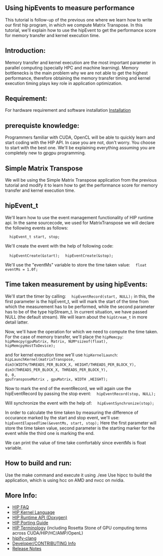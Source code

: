 ## Using hipEvents to measure performance ###

This tutorial is follow-up of the previous one where we learn how to write our first hip program, in which we compute Matrix Transpose. In this tutorial, we'll explain how to use the hipEvent to get the performance score for memory transfer and kernel execution time.

## Introduction:

Memory transfer and kernel execution are the most important parameter in parallel computing (specially HPC and machine learning). Memory bottlenecks is the main problem why we are not able to get the highest performance, therefore obtaining the memory transfer timing and kernel execution timing plays key role in application optimization.

## Requirement:
For hardware requirement and software installation [Installation](https://github.com/GPUOpen-ProfessionalCompute-Tools/HIP/INSTALL.md) 

## prerequiste knowledge:

Programmers familiar with CUDA, OpenCL will be able to quickly learn and start coding with the HIP API. In case you are not, don't worry. You choose to start with the best one. We'll be explaining everything assuming you are completely new to gpgpu programming.

## Simple Matrix Transpose 

We will be using the Simple Matrix Transpose application from the previous tutorial and modify it to learn how to get the performance score for memory transfer and kernel execution time.

## hipEvent_t

We'll learn how to use the event management functionality of HIP runtime api. In the same sourcecode, we used for MatrixTranspose we will declare the following events as follows:

`  hipEvent_t start, stop;`

We'll create the event with the help of following code:

`  hipEventCreate(&start);`
`  hipEventCreate(&stop);`

We'll use the "eventMs" variable to store the time taken value:
`  float eventMs = 1.0f;`

## Time taken measurement by using hipEvents:

We'll start the timer by calling:
`  hipEventRecord(start, NULL);`
in this, the first parameter is the hipEvent_t, will will mark the start of the time from which the measurement has to be performed, while the second parameter has to be of the type hipStream_t. In current situation, we have passed NULL (the default stream). We will learn about the `hipStream_t` in more detail latter.

Now, we'll have the operation for which we need to compute the time taken. For the case of memory transfer, we'll place the `hipMemcpy`:
`  hipMemcpy(gpuMatrix, Matrix, NUM*sizeof(float), hipMemcpyHostToDevice);`

and for kernel execution time we'll use `hipKernelLaunch`:
`  hipLaunchKernel(matrixTranspose,                                                    `
`                  dim3(WIDTH/THREADS_PER_BLOCK_X, HEIGHT/THREADS_PER_BLOCK_Y),        `
`                  dim3(THREADS_PER_BLOCK_X, THREADS_PER_BLOCK_Y),                     `
`                  0, 0,                                                               `
`                  gpuTransposeMatrix , gpuMatrix, WIDTH ,HEIGHT);                     `

Now to mark the end of the eventRecord, we will again use the hipEventRecord by passing the stop event:
`  hipEventRecord(stop, NULL);`

Will synchronize the event with the help of:
`  hipEventSynchronize(stop);`

In order to calculate the time taken by measuring the difference of occurance marked by the start and stop event, we'll use:
`  hipEventElapsedTime(&eventMs, start, stop);`
Here the first parameter will store the time taken value, second parameter is the starting marker for the event while the third one is marking the end.

We can print the value of time take comfortably since eventMs is float variable.

## How to build and run:
Use the make command and execute it using ./exe
Use hipcc to build the application, which is using hcc on AMD and nvcc on nvidia.

## More Info:
- [HIP FAQ](https://github.com/GPUOpen-ProfessionalCompute-Tools/HIP/docs/markdown/hip_faq.md)
- [HIP Kernel Language](https://github.com/GPUOpen-ProfessionalCompute-Tools/HIP/docs/markdown/hip_kernel_language.md)
- [HIP Runtime API (Doxygen)](http://gpuopen-professionalcompute-tools.github.io/HIP)
- [HIP Porting Guide](https://github.com/GPUOpen-ProfessionalCompute-Tools/HIP/docs/markdown/hip_porting_guide.md)
- [HIP Terminology](https://github.com/GPUOpen-ProfessionalCompute-Tools/HIP/docs/markdown/hip_terms.md) (including Rosetta Stone of GPU computing terms across CUDA/HIP/HC/AMP/OpenL)
- [hipify-clang](https://github.com/GPUOpen-ProfessionalCompute-Tools/HIP/hipify-clang/README.md)
- [Developer/CONTRIBUTING Info](https://github.com/GPUOpen-ProfessionalCompute-Tools/HIP/CONTRIBUTING.md)
- [Release Notes](https://github.com/GPUOpen-ProfessionalCompute-Tools/HIP/RELEASE.md)
